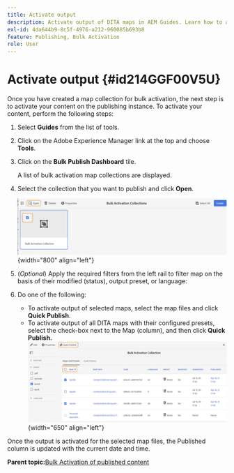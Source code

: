 ```yaml
---
title: Activate output
description: Activate output of DITA maps in AEM Guides. Learn how to activate your content on the publishing instance.
exl-id: 4da644b9-8c5f-4976-a212-960085b693b8
feature: Publishing, Bulk Activation
role: User
---
```

# Activate output {#id214GGF00V5U}

Once you have created a map collection for bulk activation, the next step is to activate your content on the publishing instance. To activate your content, perform the following steps:

1.  Select **Guides** from the list of tools.

1.  Click on the Adobe Experience Manager link at the top and choose **Tools**.

1.  Click on the **Bulk Publish Dashboard** tile.

    A list of bulk activation map collections are displayed.

1.  Select the collection that you want to publish and click **Open**.

    ![](images/bulk-activation-collection-open.png){width="800" align="left"}

1.  \(*Optional*\) Apply the required filters from the left rail to filter map on the basis of their modified \(status\), output preset, or language:
1.  Do one of the following:

    -   To activate output of selected maps, select the map files and click **Quick Publish**.
    -   To activate output of all DITA maps with their configured presets, select the check-box next to the Map \(column\), and then click **Quick Publish.**
    ![](images/bulk-activation-collection-quick-publish.png){width="650" align="left"}


Once the output is activated for the selected map files, the Published column is updated with the current date and time.

**Parent topic:**[Bulk Activation of published content](conf-bulk-activation.md)
